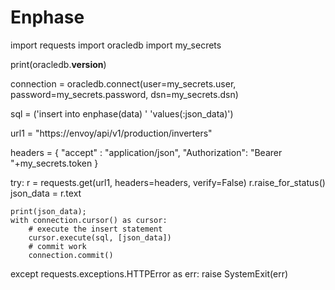# Enphase
import requests
import oracledb
import my_secrets

print(oracledb.__version__)

connection = oracledb.connect(user=my_secrets.user, password=my_secrets.password, dsn=my_secrets.dsn)

sql = ('insert into enphase(data) '
        'values(:json_data)')

url1 = "https://envoy/api/v1/production/inverters"

headers = {
"accept" : "application/json",
"Authorization": "Bearer "+my_secrets.token
}

try:
    r = requests.get(url1, headers=headers, verify=False)
    r.raise_for_status()
    json_data = r.text 

    print(json_data);
    with connection.cursor() as cursor:
        # execute the insert statement
        cursor.execute(sql, [json_data])
        # commit work
        connection.commit()
except requests.exceptions.HTTPError as err:
    raise SystemExit(err)
